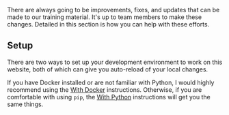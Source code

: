 There are always going to be improvements, fixes, and updates that can be made to our training material. It's up to team members to make these changes. Detailed in this section is how you can help with these efforts.

## Setup
There are two ways to set up your development environment to work on this website, both of which can give you auto-reload of your local changes. 

If you have Docker installed or are not familiar with Python, I would highly recommend using the [With Docker](/contributing/with-docker/) instructions. Otherwise, if you are comfortable with using `pip`, the [With Python](/contributing/with-python/) instructions will get you the same things.